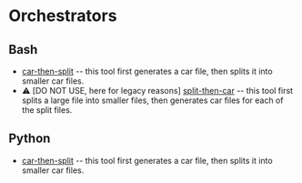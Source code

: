 # Orchestrators

## Bash

- [car-then-split](./orchestrators/bash/car-then-split) -- this tool first generates a car file, then splits it into smaller car files.
- :warning: [DO NOT USE, here for legacy reasons]
  [split-then-car](./orchestrators/bash/split-then-car) -- this tool first splits a large file into smaller files, then generates car files for each of the split files.

## Python

- [car-then-split](./orchestrators/python/car-then-split) -- this tool first generates a car file, then splits it into smaller car files. 

